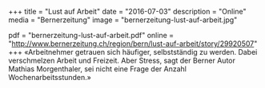 +++
title = "Lust auf Arbeit"
date = "2016-07-03"
description = "Online"
media = "Bernerzeitung"
image = "bernerzeitung-lust-auf-arbeit.jpg"

pdf = "bernerzeitung-lust-auf-arbeit.pdf"
online = "http://www.bernerzeitung.ch/region/bern/lust-auf-arbeit/story/29920507"
+++
«Arbeitnehmer getrauen sich häufiger, selbstständig zu werden. Dabei verschmelzen Arbeit und Freizeit. Aber Stress, sagt der Berner Autor Mathias Morgenthaler, sei nicht eine Frage der Anzahl Wochenarbeitsstunden.»